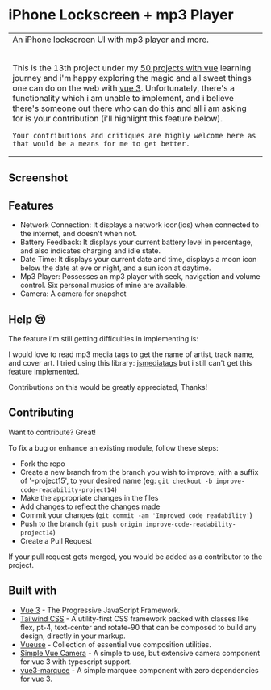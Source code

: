 # iPhone Lockscreen + mp3 Player

<table>
<tr>
<td>
  An iPhone lockscreen UI with mp3 player and more.<br><br>
 
  This is the 13th project under my [50 projects with vue](https://github.com/dev-charles15531/50ProjectsWithVueJs) learning journey and i'm happy exploring the magic and all sweet things one can do on the web with [vue 3](http://vuejs.org).
  Unfortunately, there's a functionality which i am unable to implement, and i believe there's someone out there who can do this and all i am asking for is your contribution (i'll highlight this feature below).

    Your contributions and critiques are highly welcome here as that would be a means for me to get better.

</td>
</tr>
</table>

## Screenshot

[](https://github.com/dev-charles15531/50ProjectsWithVueJs/blob/project13/public/screenshot/ss.png)

## Features

- Network Connection: It displays a network icon(ios) when connected to the internet, and doesn't when not.
- Battery Feedback: It displays your current battery level in percentage, and also indicates charging and idle state.
- Date Time: It displays your current date and time, displays a moon icon below the date at eve or night, and a sun icon at daytime.
- Mp3 Player: Possesses an mp3 player with seek, navigation and volume control. Six personal musics of mine are available.
- Camera: A camera for snapshot

## Help 😢

The feature i'm still getting difficulties in implementing is:

I would love to read mp3 media tags to get the name of artist, track name, and cover art. I tried using this library: [jsmediatags](https://github.com/aadsm/jsmediatags) but i still can't get this feature implemented.

Contributions on this would be greatly appreciated, Thanks!

## Contributing

Want to contribute? Great!

To fix a bug or enhance an existing module, follow these steps:

- Fork the repo
- Create a new branch from the branch you wish to improve, with a suffix of '-project15', to your desired name (eg: `git checkout -b improve-code-readability-project14`)
- Make the appropriate changes in the files
- Add changes to reflect the changes made
- Commit your changes (`git commit -am 'Improved code readability'`)
- Push to the branch (`git push origin improve-code-readability-project14`)
- Create a Pull Request

If your pull request gets merged, you would be added as a contributor to the project.

## Built with

- [Vue 3](http://vuejs.org) - The Progressive JavaScript Framework.
- [Tailwind CSS](https://tailwindcss.com) - A utility-first CSS framework packed with classes like flex, pt-4, text-center and rotate-90 that can be composed to build any design, directly in your markup.
- [Vueuse](https://vueuse.org) - Collection of essential vue composition utilities.
- [Simple Vue Camera](https://npmjs.com/package/simple-vue-camera) - A simple to use, but extensive camera component for vue 3 with typescript support.
- [vue3-marquee](https://npmjs.com/package/vue3-marquee) - A simple marquee component with zero dependencies for vue 3.
